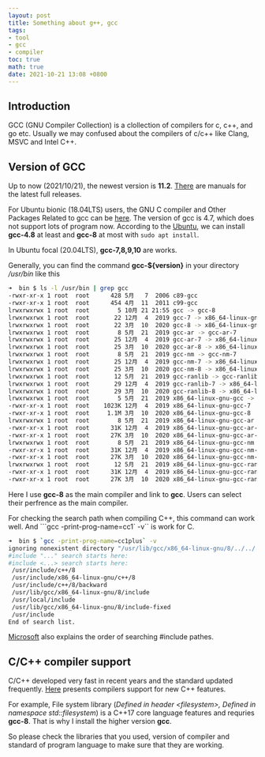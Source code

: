 ```yaml
---
layout: post
title: Something about g++, gcc
tags:
- tool
- gcc
- compiler
toc: true
math: true
date: 2021-10-21 13:08 +0800
---
```

## Introduction
GCC (GNU Compiler Collection) is a clollection of compilers for c, c++, and go etc. Usually we may confused about the compilers of c/c++ like Clang, MSVC and Intel C++.

## Version of GCC
Up to now (2021/10/21), the newest version is **11.2**. [There](https://gcc.gnu.org/onlinedocs/) are manuals for the latest full releases.

For Ubuntu bionic (18.04LTS) users, the GNU C compiler and Other Packages Related to gcc can be [here](https://packages.ubuntu.com/bionic/gcc). The version of gcc is 4.7, which does not support lots of program now. According to the [Ubuntu](https://packages.ubuntu.com/search?keywords=gcc-8), we can install **gcc-4.8** at least and **gcc-8** at most with `sudo apt install`.

In Ubuntu focal (20.04LTS), **gcc-7,8,9,10** are works.

Generally, you can find the command **gcc-${version}** in your directory */usr/bin* like this
```bash
➜  bin $ ls -l /usr/bin | grep gcc
-rwxr-xr-x 1 root  root      428 5月   7  2006 c89-gcc
-rwxr-xr-x 1 root  root      454 4月  11  2011 c99-gcc
lrwxrwxrwx 1 root  root        5 10月 21 21:55 gcc -> gcc-8
lrwxrwxrwx 1 root  root       22 12月  4  2019 gcc-7 -> x86_64-linux-gnu-gcc-7
lrwxrwxrwx 1 root  root       22 3月  10  2020 gcc-8 -> x86_64-linux-gnu-gcc-8
lrwxrwxrwx 1 root  root        8 5月  21  2019 gcc-ar -> gcc-ar-7
lrwxrwxrwx 1 root  root       25 12月  4  2019 gcc-ar-7 -> x86_64-linux-gnu-gcc-ar-7
lrwxrwxrwx 1 root  root       25 3月  10  2020 gcc-ar-8 -> x86_64-linux-gnu-gcc-ar-8
lrwxrwxrwx 1 root  root        8 5月  21  2019 gcc-nm -> gcc-nm-7
lrwxrwxrwx 1 root  root       25 12月  4  2019 gcc-nm-7 -> x86_64-linux-gnu-gcc-nm-7
lrwxrwxrwx 1 root  root       25 3月  10  2020 gcc-nm-8 -> x86_64-linux-gnu-gcc-nm-8
lrwxrwxrwx 1 root  root       12 5月  21  2019 gcc-ranlib -> gcc-ranlib-7
lrwxrwxrwx 1 root  root       29 12月  4  2019 gcc-ranlib-7 -> x86_64-linux-gnu-gcc-ranlib-7
lrwxrwxrwx 1 root  root       29 3月  10  2020 gcc-ranlib-8 -> x86_64-linux-gnu-gcc-ranlib-8
lrwxrwxrwx 1 root  root        5 5月  21  2019 x86_64-linux-gnu-gcc -> gcc-7
-rwxr-xr-x 1 root  root    1023K 12月  4  2019 x86_64-linux-gnu-gcc-7
-rwxr-xr-x 1 root  root     1.1M 3月  10  2020 x86_64-linux-gnu-gcc-8
lrwxrwxrwx 1 root  root        8 5月  21  2019 x86_64-linux-gnu-gcc-ar -> gcc-ar-7
-rwxr-xr-x 1 root  root      31K 12月  4  2019 x86_64-linux-gnu-gcc-ar-7
-rwxr-xr-x 1 root  root      27K 3月  10  2020 x86_64-linux-gnu-gcc-ar-8
lrwxrwxrwx 1 root  root        8 5月  21  2019 x86_64-linux-gnu-gcc-nm -> gcc-nm-7
-rwxr-xr-x 1 root  root      31K 12月  4  2019 x86_64-linux-gnu-gcc-nm-7
-rwxr-xr-x 1 root  root      27K 3月  10  2020 x86_64-linux-gnu-gcc-nm-8
lrwxrwxrwx 1 root  root       12 5月  21  2019 x86_64-linux-gnu-gcc-ranlib -> gcc-ranlib-7
-rwxr-xr-x 1 root  root      31K 12月  4  2019 x86_64-linux-gnu-gcc-ranlib-7
-rwxr-xr-x 1 root  root      27K 3月  10  2020 x86_64-linux-gnu-gcc-ranlib-8
```

Here I use **gcc-8** as the main compiler and link to **gcc**. Users can select their perfrence as the main compiler.

For checking the search path when compiling C++, this command can work well. And ```gcc -print-prog-name=cc1\` -v`` is work for C.
```bash
➜  bin $ `gcc -print-prog-name=cc1plus` -v
ignoring nonexistent directory "/usr/lib/gcc/x86_64-linux-gnu/8/../../../../x86_64-linux-gnu/include"
#include "..." search starts here:
#include <...> search starts here:
 /usr/include/c++/8
 /usr/include/x86_64-linux-gnu/c++/8
 /usr/include/c++/8/backward
 /usr/lib/gcc/x86_64-linux-gnu/8/include
 /usr/local/include
 /usr/lib/gcc/x86_64-linux-gnu/8/include-fixed
 /usr/include
End of search list.
```

[Microsoft](https://docs.microsoft.com/en-us/cpp/preprocessor/hash-include-directive-c-cpp?redirectedfrom=MSDN&view=msvc-160) also explains the order of searching \#include pathes.



## C/C++ compiler support
C/C++ developed very fast in recent years and the standard updated frequently. [Here](https://en.cppreference.com/w/cpp/compiler_support) presents compilers support for new C++ features. 

For example, File system library (*Defined in header \<filesystem\>, Defined in namespace std::filesystem*) is a C++17 core language features and requries **gcc-8**. That is why I install the higher version **gcc**. 

So please check the libraries that you used, version of compiler and standard of program language to make sure that they are working.
